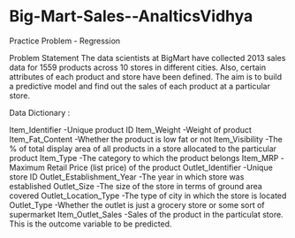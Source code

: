 # Big-Mart-Sales--AnalticsVidhya
Practice Problem - Regression

Problem Statement
The data scientists at BigMart have collected 2013 sales data for 1559 products across 10 stores in different cities. Also, certain attributes of each product and store have been defined. The aim is to build a predictive model and find out the sales of each product at a particular store.

Data Dictionary :

Item_Identifier	-Unique product ID
Item_Weight	-Weight of product
Item_Fat_Content	-Whether the product is low fat or not
Item_Visibility	-The % of total display area of all products in a store allocated to the particular product
Item_Type	-The category to which the product belongs
Item_MRP	-Maximum Retail Price (list price) of the product
Outlet_Identifier	-Unique store ID
Outlet_Establishment_Year	-The year in which store was established
Outlet_Size	-The size of the store in terms of ground area covered
Outlet_Location_Type	-The type of city in which the store is located
Outlet_Type	-Whether the outlet is just a grocery store or some sort of supermarket
Item_Outlet_Sales	-Sales of the product in the particulat store. This is the outcome variable to be predicted.

